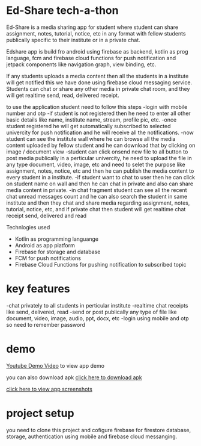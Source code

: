 # Ed-Share tech-a-thon

Ed-Share is a media sharing app for student where student can share assignment, notes, tutorial, notice, etc in any format with fellow students publically specific to their institute or in a private chat.

Edshare app is build fro android using firebase as backend, kotlin as prog language, fcm and firebase cloud functions for push notification and jetpack components like navigation graph, view binding, etc.

If any students uploads a media content then all the students in a institute will get notified this we have done using firebase cloud messaging service.
Students can chat or share any other media in private chat room, and they will get realtime send, read, delivered receipt.

to use the application student need to follow this steps
-login with mobile number and otp
-if student is not registered then he need to enter all other basic details like name, institute name, stream, profile pic, etc.
-once student registered he will get automatically subscribed to selected univercity for push notification and he will receive all the notifications.
-now student can see the institute wall where he can browse all the media content uploaded by fellow student and he can download that by clicking on image / document view
-student can click onsend new file to all button to post media publically in a perticular univercity, he need to upload the file in any type document, video, image, etc and need to selet the purpose like  assignment, notes, notice, etc and then he can publish the media content to every student in a institute.
-if student want to chat to user then he can click on student name on wall and then he can chat in private and also can share media content in private.
-in chat fragment student can see all the recent chat unread messages count and he can also search the student in same institute and then they chat and share media regarding assignment, notes, tutorial, notice, etc, and if private chat then student will get realtime chat receipt send, delivered and read

Technlogies used
- Kotlin as programming languange
- Android as app platform
- Firebase for storage and database
- FCM for push notifications
- Firebase Cloud Functions for pushing notification to subscribed topic

# key features
-chat privately to all students in perticular institute
-realtime chat receipts like send, delivered, read
-send or post publically any type of file like document, video, image, audio, ppt, docx, etc
-login using mobile and otp so need to remember password

# demo

[Youtube Demo Video](https://youtu.be/lG9Qc--hbJA) to view app demo

you can also download apk [click here to download apk](https://github.com/ashutoshbodade/edshare-techathon/blob/main/Ed-Share%20Ver%201.0%20Release.apk)
 
[click here to view app screenshots](https://github.com/ashutoshbodade/edshare-techathon/tree/main/screenshots)

# project setup
you need to clone this project and cofigure firebase for firestore database, storage, authentication using mobile and firebase cloud messanging.
